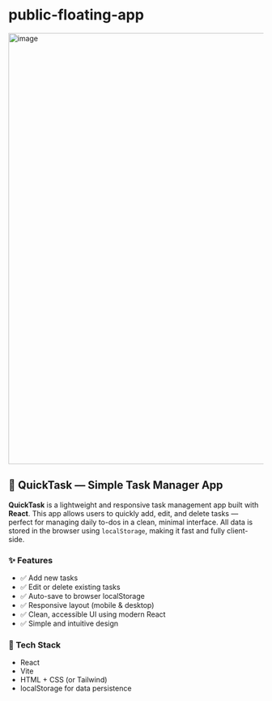 # public-floating-app

<img width="1085" height="851" alt="image" src="https://github.com/user-attachments/assets/5c38694d-5671-4100-af3f-304bde3f887f" />


## 📌 QuickTask — Simple Task Manager App
**QuickTask** is a lightweight and responsive task management app built with **React**. This app allows users to quickly add, edit, and delete tasks — perfect for managing daily to-dos in a clean, minimal interface. All data is stored in the browser using `localStorage`, making it fast and fully client-side.

### ✨ Features
* ✅ Add new tasks
* ✅ Edit or delete existing tasks
* ✅ Auto-save to browser localStorage
* ✅ Responsive layout (mobile & desktop)
* ✅ Clean, accessible UI using modern React
* ✅ Simple and intuitive design


### 🚀 Tech Stack
* React
* Vite
* HTML + CSS (or Tailwind)
* localStorage for data persistence

